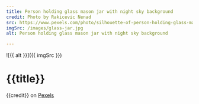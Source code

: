 ```yaml
---
title: Person holding glass mason jar with night sky background
credit: Photo by Rakicevic Nenad
src: https://www.pexels.com/photo/silhouette-of-person-holding-glass-mason-jar-1274260/
imgSrc: /images/glass-jar.jpg
alt: Person holding glass mason jar with night sky background

---
```


![{{ alt }}]({{ imgSrc }})

# {{title}}

{{credit}} on [Pexels]({{src}})